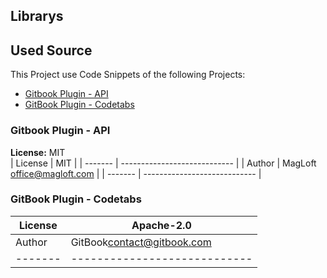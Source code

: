 ## Librarys

## Used Source
This Project use Code Snippets of the following Projects:
- [Gitbook Plugin - API](https://github.com/MagLoft/gitbook-plugin-api)
- [GitBook Plugin - Codetabs](https://github.com/GitbookIO/plugin-codetabs)

### Gitbook Plugin - API
**License:** MIT<br>
| License | MIT                          |
| ------- | ---------------------------- |
| Author  | MagLoft <office@magloft.com> |
| ------- | ---------------------------- |

### GitBook Plugin - Codetabs
| License | Apache-2.0                   |
| ------- | ---------------------------- |
| Author  | GitBook<contact@gitbook.com> |
| ------- | ---------------------------- |


